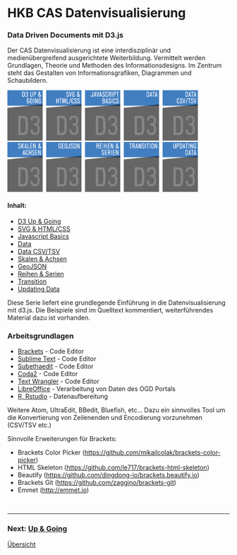 # HKB CAS Datenvisualisierung<a id="chapter"></a>
### Data Driven Documents mit D3.js
Der CAS Datenvisualisierung ist eine interdisziplinär und medienübergreifend ausgerichtete Weiterbildung. Vermittelt werden Grundlagen, Theorie und Methoden des Informationsdesigns. Im Zentrum steht das Gestalten von Informationsgrafiken, Diagrammen und Schaubildern.



<a href="L0/README.md"><img src="css/assets/D3_L0.1@2x.png" width="80"></a>&nbsp;
<a href="L1/README.md"><img src="css/assets/D3_L1.1@2x.png" width="80"></a>&nbsp;
<a href="L2/README.md"><img src="css/assets/D3_L2.1@2x.png" width="80"></a>&nbsp;
<a href="L3/README.md"><img src="css/assets/D3_L3.1@2x.png" width="80"></a>&nbsp;
<a href="L4/README.md"><img src="css/assets/D3_L4.1@2x.png" width="80"></a>&nbsp;
<a href="L5/README.md"><img src="css/assets/D3_L5.1@2x.png" width="80"></a>&nbsp;
<a href="L6/README.md"><img src="css/assets/D3_L6.1@2x.png" width="80"></a>&nbsp;
<a href="L7/README.md"><img src="css/assets/D3_L7.1@2x.png" width="80"></a>&nbsp;
<a href="L8/README.md"><img src="css/assets/D3_L8.1@2x.png" width="80"></a>&nbsp;
<a href="L9/README.md"><img src="css/assets/D3_L9.1@2x.png" width="80"></a>


#### Inhalt:
* <a href="L0/">D3 Up & Going</a>&nbsp;
* <a href="L1/">SVG & HTML/CSS</a>&nbsp;
* <a href="L2/">Javascript Basics</a>&nbsp;
* <a href="L3/">Data</a>&nbsp;
* <a href="L4/">Data CSV/TSV</a>&nbsp;
* <a href="L5/">Skalen & Achsen</a>&nbsp;
* <a href="L6/">GeoJSON</a>&nbsp;
* <a href="L7/">Reihen & Serien</a>&nbsp;
* <a href="L8/">Transition</a>&nbsp;
* <a href="L9/">Updating Data</a>




Diese Serie liefert eine grundlegende Einführung in die Datenvisualisierung mit d3.js.
Die Beispiele sind im Quelltext kommentiert, weiterführendes Material dazu ist vorhanden.

### Arbeitsgrundlagen
* [Brackets](http://brackets.io) - Code Editor
* [Sublime Text](https://www.sublimetext.com/) - Code Editor
* [Subethaedit](https://www.codingmonkeys.de/subethaedit/) - Code Editor
* [Coda2](https://panic.com/coda/) - Code Editor
* [Text Wrangler](http://www.barebones.com/products/textwrangler/) - Code Editor
* [LibreOffice](https://de.libreoffice.org/) - Verarbeitung von Daten des OGD Portals
* [R, Rstudio](https://www.rstudio.com) - Datenaufbereitung
 
Weitere Atom, UltraEdit, BBedit, Bluefish, etc…
Dazu ein sinnvolles Tool um die Konvertierung von Zeilenenden und Encodierung vorzunehmen (CSV/TSV etc.)

Sinnvolle Erweiterungen für Brackets:
  - Brackets Color Picker (https://github.com/mikailcolak/brackets-color-picker)
  - HTML Skeleton (https://github.com/le717/brackets-html-skeleton)
  - Beautify (https://github.com/dingdong-io/brackets.beautify.io)
  - Brackets Git (https://github.com/zaggino/brackets-git)
  - Emmet (http://emmet.io)




<p>&nbsp;</p>

---


### Next: <a href="L0/">Up & Going</a>

[Übersicht](#chapter)

